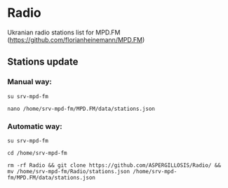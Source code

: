 # Radio
Ukranian radio stations list for MPD.FM (https://github.com/florianheinemann/MPD.FM)





## Stations update

### Manual way:
```
su srv-mpd-fm
```
```
nano /home/srv-mpd-fm/MPD.FM/data/stations.json
```

### Automatic way:
```
su srv-mpd-fm
```
```
cd /home/srv-mpd-fm
```
```
rm -rf Radio && git clone https://github.com/ASPERGILLOSIS/Radio/ && mv /home/srv-mpd-fm/Radio/stations.json /home/srv-mpd-fm/MPD.FM/data/stations.json
```
